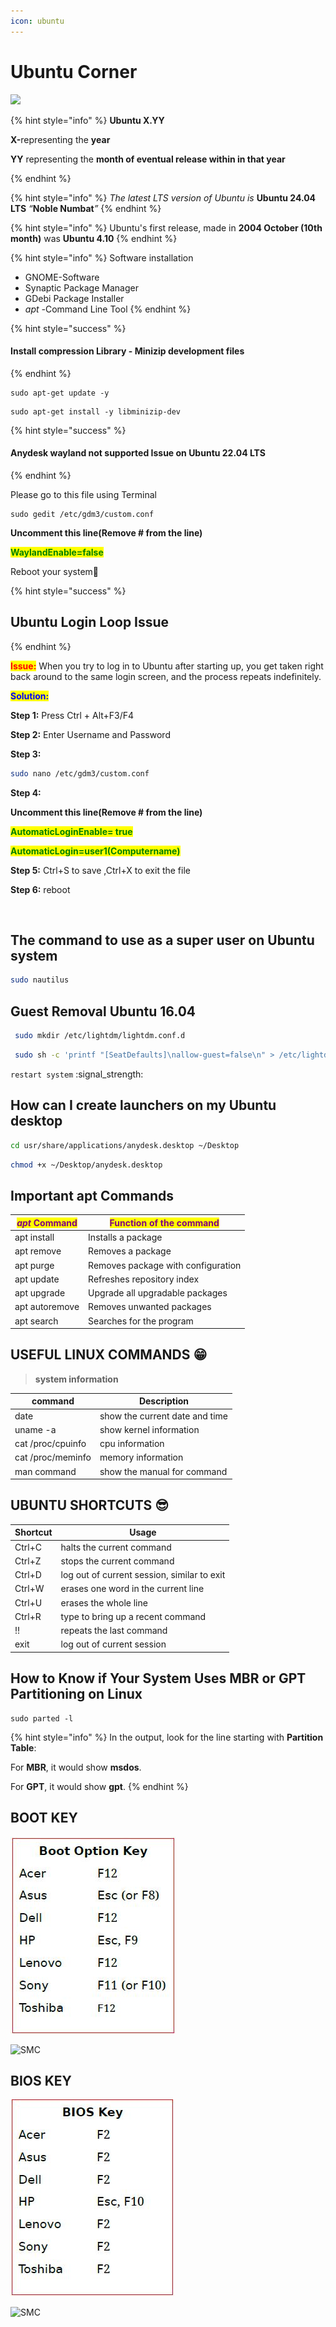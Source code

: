 ```yaml
---
icon: ubuntu
---
```


# Ubuntu Corner

![](https://i.ytimg.com/vi/9DHUyz54flA/mqdefault.jpg)

{% hint style="info" %}
**Ubuntu X.YY**

**X-**&#x72;epresenting the **year**

**YY** representing the **month of eventual release within in that year**


{% endhint %}

{% hint style="info" %}
_The latest LTS version of Ubuntu is_ **Ubuntu 24.04 LTS** _“_**Noble Numbat**_”_
{% endhint %}

{% hint style="info" %}
Ubuntu's first release, made in **2004 October (10th month)** was **Ubuntu 4.10**
{% endhint %}

{% hint style="info" %}
Software installation

* GNOME-Software
* Synaptic Package Manager
* GDebi Package Installer
* _apt -_&#x43;ommand Line Tool
{% endhint %}

{% hint style="success" %}
#### Install compression Library - Minizip development files
{% endhint %}

```
sudo apt-get update -y
```

```
sudo apt-get install -y libminizip-dev
```

{% hint style="success" %}
#### Anydesk wayland not supported  Issue on Ubuntu 22.04 LTS
{% endhint %}

Please go to this file using Terminal

```shell
sudo gedit /etc/gdm3/custom.conf
```

**Uncomment this line(Remove # from the line)**

<mark style="color:green;">**WaylandEnable=false**</mark>

Reboot your system:bookmark:

{% hint style="success" %}
## Ubuntu Login Loop Issue
{% endhint %}

<mark style="color:red;">**Issue:**</mark> When you try to log in to Ubuntu after starting up, you get taken right back around to the same login screen, and the process repeats indefinitely.

<mark style="color:blue;">**Solution:**</mark>

**Step 1:** Press Ctrl + Alt+F3/F4

**Step 2:** Enter Username and Password&#x20;

**Step 3:**

```bash
sudo nano /etc/gdm3/custom.conf
```

**Step 4:**

**Uncomment this line(Remove # from the line)**

<mark style="color:green;">**AutomaticLoginEnable= true**</mark>     &#x20;

<mark style="color:green;">**AutomaticLogin=user1(Computername)**</mark>

**Step 5:** Ctrl+S to save ,Ctrl+X to exit the file&#x20;

**Step 6:** reboot

<div align="left"><img src="https://img.shields.io/badge/courtesy-ITMMLP-643843" alt=""></div>

## **The command to use as a super user on Ubuntu system**

```bash
sudo nautilus
```

## &#x20;**Guest Removal Ubuntu 16.04**

```bash
 sudo mkdir /etc/lightdm/lightdm.conf.d
```



```bash
 sudo sh -c 'printf "[SeatDefaults]\nallow-guest=false\n" > /etc/lightdm/lightdm.conf.d/50-no-guest.conf'
```

`restart system` :signal\_strength:&#x20;

## How can I create launchers on my Ubuntu desktop

```bash
cd usr/share/applications/anydesk.desktop ~/Desktop
```

```bash
chmod +x ~/Desktop/anydesk.desktop
```

## Important apt Commands

| _<mark style="color:purple;">**apt**</mark>_<mark style="color:purple;">**&#x20;**</mark><mark style="color:purple;">**Command**</mark> | <mark style="color:purple;">**Function of the command**</mark> |
| --------------------------------------------------------------------------------------------------------------------------------------- | -------------------------------------------------------------- |
| apt install                                                                                                                             | Installs a package                                             |
| apt remove                                                                                                                              | Removes a package                                              |
| apt purge                                                                                                                               | Removes package with configuration                             |
| apt update                                                                                                                              | Refreshes repository index                                     |
| apt upgrade                                                                                                                             | Upgrade all upgradable packages                                |
| apt autoremove                                                                                                                          | Removes unwanted packages                                      |
| apt search                                                                                                                              | Searches for the program                                       |

## USEFUL LINUX COMMANDS :grin:&#x20;

> **system information**

| **command**       | **Description**                |
| ----------------- | ------------------------------ |
| date              | show the current date and time |
| uname -a          |  show kernel information       |
| cat /proc/cpuinfo |  cpu information               |
| cat /proc/meminfo | memory information             |
| man command       | show the manual for command    |

## UBUNTU SHORTCUTS :sunglasses:&#x20;

| **Shortcut** | **Usage**                                   |
| ------------ | ------------------------------------------- |
| Ctrl+C       | halts the current command                   |
| Ctrl+Z       | stops the current command                   |
| Ctrl+D       | log out of current session, similar to exit |
| Ctrl+W       | erases one word in the current line         |
| Ctrl+U       | erases the whole line                       |
| Ctrl+R       |  type to bring up a recent command          |
| !!           | repeats the last command                    |
| exit         | log out of current session                  |

## How to Know if Your System Uses MBR or GPT Partitioning on  Linux

```
sudo parted -l
```

{% hint style="info" %}
&#x20;In the output, look for the line starting with **Partition Table**:

&#x20;For **MBR**, it would show **msdos**.

&#x20;For **GPT**, it would show **gpt**.
{% endhint %}

## BOOT KEY

![](../.gitbook/assets/boot.JPG)

![SMC](https://img.shields.io/badge/%20courtesy-KITE-120078)

## BIOS KEY

![](../.gitbook/assets/bios.JPG)

![SMC](https://img.shields.io/badge/%20courtesy-KITE-120078)
